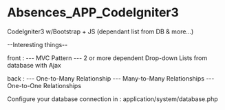 # Absences_APP_CodeIgniter3
CodeIgniter3 w/Bootstrap + JS (dependant list from DB &amp; more...)

--Interesting things--

front : 
--- MVC Pattern 
--- 2 or more dependent Drop-down Lists from database with Ajax 

back : 
--- One-to-Many Relationship
--- Many-to-Many Relationships
--- One-to-One Relationships


Configure your database connection in :  application/system/database.php

